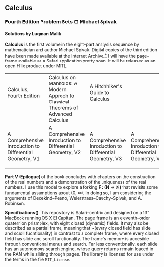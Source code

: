 ## Calculus
### Fourth Edition Problem Sets &#9634; Michael Spivak
#### Solutions by Luqman Malik

__Calculus__ is the first volume in the eight–part analysis sequence by mathematician and author Michael Spivak. Digital copies of the third edition have been made available at the Internet Archive.[<sup>+</sup>](https://archive.org/details/Calculus_643) I will have the page–frame available as a Safari application pretty soon. It will be released as an open Hilix product under MITL.

<table style="border:1 solid lightgrey">
  <tr>
    <td>Calculus, Fourth Edition<br><br>&nbsp;</td>
    <td>Calculus on Manifolds: A Modern Approch to Classical Theorems of Advanced Calculus</td>
    <td>A Hitchhiker's Guide to Calculus<br><br>&nbsp;</td>
    <td></td>
    <td></td>
  </tr>
  <tr>
    <td>A Comprehensive Inroduction to Differential Geometry, V1</td>
    <td>A Comprehensive Inroduction to Differential Geometry, V2<br><br>&nbsp;</td>
    <td>A Comprehensive Inroduction to Differential Geometry, V3</td>
    <td>A Comprehensive Inroduction to Differential Geometry, V4</td>
    <td>A Comprehensive Inroduction to Differential Geometry, V5</td>
  </tr>
</table>

__Part V (Epilogue)__ of the book concludes with chapters on the construction of the real numbers and a demonstration of the uniqueness of the real numbers. I use this model to explore a forking  **F : (N** &rarr; **&real;)** that revisits some fundamental assumptions about (0, &#x221e;). In doing so, I am considering the arguments of Dedekind–Peano, Weierstrass–Cauchy–Spivak, and A. Robinson.

__Specifications()__ This repository is Safari–centric and designed on a 13" MacBook running OS X El Capitan. The page frame is an eleventh–order quaternion prismplex, with eight closed (dynamic) fields. It may also be described as a partial frame, meaning that ¬(every closed field has slide and scroll fucntionality) in contrast to a complete frame, where every closed field has slide and scroll functionality. The frame's memory is accesible through conventional menus and search. Far less conventionally, each slide has an autonomous search engine, whose query returns remain loaded in the RAM while sliding through pages. The library is licensed for use under the terms in the file <code>MIT_License</code>.
